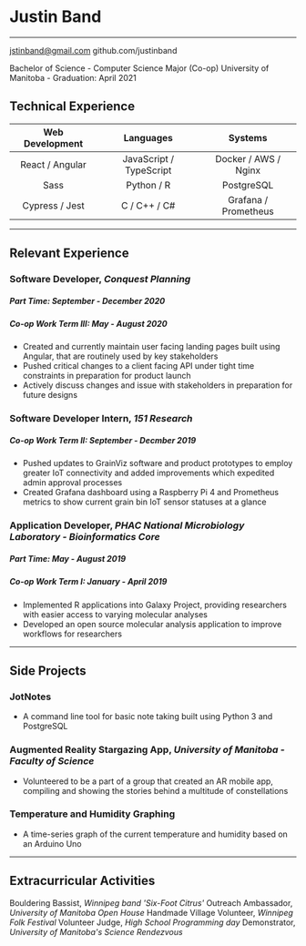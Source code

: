 # Justin Band
---

jstinband@gmail.com
github.com/justinband

Bachelor of Science - Computer Science Major (Co-op)
University of Manitoba - Graduation: April 2021

## Technical Experience

| Web Development |        Languages        |        Systems       |
|:---------------:|:-----------------------:|:--------------------:|
| React / Angular | JavaScript / TypeScript | Docker / AWS / Nginx |
|       Sass      |        Python / R       | PostgreSQL           |
|  Cypress / Jest |       C / C++ / C#      | Grafana / Prometheus |

---

## Relevant Experience

### Software Developer, _Conquest Planning_
##### Part Time: September - December 2020
##### Co-op Work Term III: May - August 2020
- Created and currently maintain user facing landing pages built using Angular, that are routinely used by key stakeholders
- Pushed critical changes to a client facing API under tight time constraints in preparation for product launch
- Actively discuss changes and issue with stakeholders in preparation for future designs

### Software Developer Intern, _151 Research_
##### Co-op Work Term II: September - Decmber 2019
- Pushed updates to GrainViz software and product prototypes to employ greater IoT connectivity and added improvements which expedited admin approval processes
- Created Grafana dashboard using a Raspberry Pi 4 and Prometheus metrics to show current grain bin IoT sensor statuses at a glance

### Application Developer, _PHAC National Microbiology Laboratory - Bioinformatics Core_
##### Part Time: May - August 2019
##### Co-op Work Term I: January - April 2019
- Implemented R applications into Galaxy Project, providing researchers with easier access to varying molecular analyses
- Developed an open source molecular analysis application to improve workflows for researchers

---

## Side Projects

### JotNotes
- A command line tool for basic note taking built using Python 3 and PostgreSQL

### Augmented Reality Stargazing App, _University of Manitoba - Faculty of Science_
- Volunteered to be a part of a group that created an AR mobile app, compiling and showing the stories behind a multitude of constellations

### Temperature and Humidity Graphing
- A time-series graph of the current temperature and humidity based on an Arduino Uno

---

## Extracurricular Activities

Bouldering
Bassist, _Winnipeg band 'Six-Foot Citrus'_
Outreach Ambassador, _University of Manitoba Open House_
Handmade Village Volunteer, _Winnipeg Folk Festival_
Volunteer Judge, _High School Programming day_
Demonstrator, _University of Manitoba's Science Rendezvous_